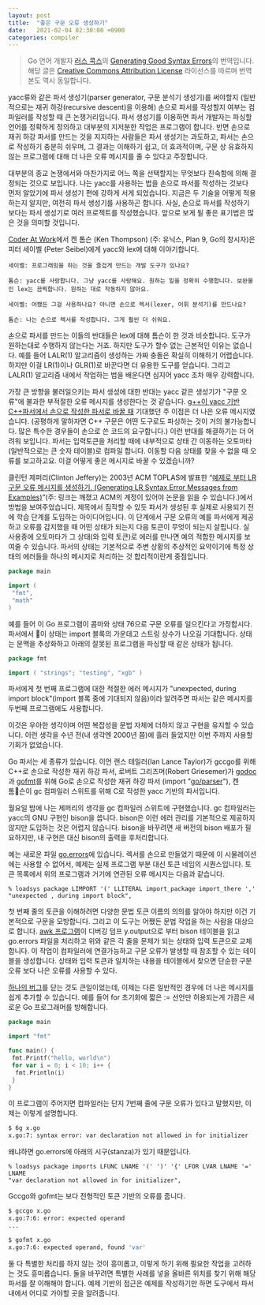 ```yaml
---
layout: post
title:  "좋은 구문 오류 생성하기"
date:   2021-02-04 02:30:00 +0900
categories: compiler
---
```


> Go 언어 개발자 [러스 콕스](https://swtch.com/~rsc/)의 [Generating Good Syntax Errors](https://research.swtch.com/yyerror)의 번역입니다. 해당 글은 [Creative Commons Attribution License](https://research.swtch.com/yyerror) 라이선스를 따르며 번역본도 역시 동일합니다.

yacc류와 같은 파서 생성기(parser generator, 구문 분석기 생성기)를 써야할지 (일반적으로는 재귀 하강(recursive descent)을 이용해) 손으로 파서를 작성할지 여부는 컴파일러를 작성할 때 큰 논쟁거리입니다. 파서 생성기를 이용하면 파서 개발자는 파싱할 언어를 정확하게 정의하고 대부분의 지저분한 작업은 프로그램이 합니다. 반면 손으로 재귀 하강 파서를 만드는 것을 지지하는 사람들은 파서 생성기는 과도하고, 파서는 손으로 작성하기 충분히 쉬우며, 그 결과는 이해하기 쉽고, 더 효과적이며, 구문 상 유효하지 않는 프로그램에 대해 더 나은 오류 메시지를 줄 수 있다고 주장합니다.

대부분의 종교 논쟁에서와 마찬가지로 어느 쪽을 선택할지는 무엇보다 친숙함에 의해 결정되는 것으로 보입니다. 나는 yacc를 사용하는 법을 손으로 파서를 작성하는 것보다 먼저 알았기에 파서 생성기 편에 강하게 서게 되었습니다. 지금은 두 기술을 어떻게 적용하는지 알지만, 여전히 파서 생성기를 사용하곤 합니다. 사실, 손으로 파서를 작성하기 보다는 파서 생성기로 여러 프로젝트를 작성했습니다. 앞으로 보게 될 좋은 표기법은 많은 것을 의미할 것입니다.

[Coder At Work](http://books.google.com/books?id=nneBa6-mWfgC&printsec=frontcover&dq=coders+at+work&ei=RNRfS5fzMIO-zATqi-WlBw&cd=1#v=onepage&q=yacc&f=false)에서 켄 톰슨 (Ken Thompson) (주: 유닉스, Plan 9, Go의 창시자)은 피터 세이벨 (Peter Seibel)에게 yacc와 lex에 대해 이야기합니다.

    세이벨: 프로그래밍을 하는 것을 즐겁게 만드는 개발 도구가 있나요?

    톰슨: yacc를 사랑합니다. 그냥 yacc를 사랑해요. 원하는 일을 정확히 수행합니다. 보완물인 lex는 끔찍합니다. 원하는 대로 작동하지 않아요.

    세이벨: 어쨌든 그걸 사용하나요? 아니면 손으로 렉서(lexer, 어휘 분석기)를 만드나요?

    톰슨: 나는 손으로 렉서를 작성합니다. 그게 훨씬 더 쉬워요.

손으로 파서를 만드는 이들의 반대들은 lex에 대해 톰슨이 한 것과 비슷합니다. 도구가 원하는대로 수행하지 않는다는 거죠. 하지만 도구가 할수 없는 근본적인 이유는 없습니다. 예를 들어 LALR(1) 알고리즘이 생성하는 가짜 충돌은 확실히 이해하기 어렵습니다. 하지만 이걸 LR(1)이나 GLR(1)로 바꾼다면 더 유용한 도구를 얻습니다. 그리고 LALR(1) 알고리즘 내에서 작업하는 법을 배운다면 심지어 yacc 조차 매우 강력합니다.

가장 큰 방향을 불러일으키는 파서 생성에 대한 반대는 yacc 같은 생성기가 "구문 오류"에 불과한 부적절한 오류 메시지를 생성한다는 것 같습니다. [g++이 yacc 기반 C++파서에서 손으로 작성한 파서로 바꿀 때](https://gcc.gnu.org/legacy-ml/gcc/2000-10/msg00573.html) 기대했던 주 이점은 더 나은 오류 메시지였습니다. (공평하게 말하자면 C++ 구문은 어떤 도구로도 파싱하는 것이 거의 불가능합니다. 많은 특수한 경우들이 손으로 쓴 코드의 요구합니다.) 이런 반대를 해결하기는 더 어려워 보입니다. 파서는 입력토큰을 처리할 때에 내부적으로 상태 간 이동하는 오토마타(일반적으로는 큰 숫자 테이블)로 컴파일 합니다. 이동할 다음 상태를 찾을 수 없을 때 오류를 보고하고요. 이걸 어떻게 좋은 메시지로 바꿀 수 있겠습니까?

클린턴 제퍼리(Clinton Jeffery)는 2003년 ACM TOPLAS에 발표한 “[예제로 부터 LR 구문 오류 메시지를 생성하기. (Generating LR Syntax Error Messages from Examples)](http://people.cs.vt.edu/~haebang//coursework/PL/summary.pdf)”(주: 링크는 깨졌고 ACM의 계정이 있어야 논문을 읽을 수 있습니다.)에서 방법을 보여주었습니다. 제목에서 짐작할 수 있듯 파서가 생성된 후 실제로 사용되기 전에 학습 단계를 도입하는 아이디어입니다. 이 단계에서 구문 오류의 예를 파서에게 제공하고 오류를 감지했을 때 어떤 상태가 되는지 다음 토큰이 무엇이 되는지 살핍니다. 실 사용중에 오토마타가 그 상태(와 입력 토큰)로 에러를 만나면 예의 적합한 메시지를 보여줄 수 있습니다. 파서의 상태는 기본적으로 주변 상황의 추상적인 요약이기에 특정 상태의 에러들을 하나의 메시지로 처리하는 것 합리적이란게 중점입니다.

```go
package main

import (
 "fmt",
 "math"
)
```

예를 들어 이 Go 프로그램이 콤마와 상태 76으로 구문 오류를 일으킨다고 가정합시다. 파서에서 이 상태는 import 블록의 가운데고 스트링 상수가 나오길 기대합니다. 상태는 문맥을 추상화하고 아래의 잘못된 프로그램을 파싱할 때 같은 상태가 됩니다.

```go
package fmt

import ( "strings"; "testing", "xgb" )
```

파서에게 첫 번째 프로그램에 대한 적절한 에러 메시지가 "unexpected, during import block"(import 블록 중에 기대되지 않음)이라 알려주면 파서는 같은 메시지를 두번째 프로그램에도 사용합니다.

이것은 우아한 생각이며 어떤 복잡성을 문법 자체에 더하지 않고 구현을 유지할 수 있습니다. 이런 생각을 수년 전(내 생각엔 2000년 쯤)에 흘러 들었지만 이번 주까지 사용할 기회가 없었습니다.

Go 파서는 세 종류가 있습니다. 이언 랜스 테일러(Ian Lance Taylor)가 gccgo를 위해 C++로 손으로 작성한 재귀 하강 파서, 로버트 그리즈머(Robert Griesemer)가 [godoc](http://golang.org/cmd/godoc/)과 [gofmt](http://golang.org/cmd/gofmt/)를 위해 Go로 손으로 작성한 재귀 하강 파서 (import "[go/parser](http://golang.org/pkg/go/parser)"), 켄 톰슨이 gc 컴파일러 스위트를 위해 C로 작성한 yacc 기반의 파서입니다.

월요일 밤에 나는 제퍼리의 생각을 gc 컴파일러 스위트에 구현했습니다. gc 컴파일러는 yacc의 GNU 구현인 bison을 씁니다. bison은 이런 에러 관리를 기본적으로 제공하지 않지만 도입하는 것은 어렵지 않습니다. bison을 바꾸려면 새 버전의 bison 배포가 필요하지만, 내 구현은 대신 bison의 출력을 후처리합니다.

예는 새로운 파일 [go.errors](http://code.google.com/p/go/source/browse/src/cmd/gc/go.errors?spec=svn7427b07b504271532d96c630d3dc37aef4d06c7d&r=7427b07b504271532d96c630d3dc37aef4d06c7d)에 있습니다. 렉서를 손으로 만들었기 때문에 이 시물레이션에는 사용할 수 없어서, 예제는 실제 프로그램 부분 대신 토큰 네임의 시퀀스입니다. 토큰 목록에서 위의 프로그램과 거기에 연관된 오류 메시지는 다음과 같습니다.

```
% loadsys package LIMPORT '(' LLITERAL import_package import_there ','
"unexpected , during import block",
```

첫 번째 줄의 토큰을 이해하려면 다양한 문법 토큰 이름의 의의를 알아야 하지만 이건 기본적으로 구문을 모방합니다. 그리고 이 도구는 어쨌든 문법 작업을 하는 사람을 대상으로 합니다. [awk 프로그램](http://code.google.com/p/go/source/browse/src/cmd/gc/bisonerrors?spec=svn7427b07b504271532d96c630d3dc37aef4d06c7d&r=7427b07b504271532d96c630d3dc37aef4d06c7d)이 디버깅 덤프 y.output으로 부터 bison 테이블을 읽고 go.errors 파일을 처리하고 위와 같은 각 줄을 문제가 되는 상태와 입력 토큰으로 교체합니다. 이 작업이 컴파일러에 연결가능하고 구문 오류가 발생할 때 참조할 수 있는 테이블을 생성합니다. 상태와 입력 토큰과 일치하는 내용을 테이블에서 찾으면 단순한 구문 오류 보다 나은 오류를 사용할 수 있다.

[하나의 버그](https://github.com/golang/go/issues/522)를 닫는 것도 큰일이었는데, 이제는 다른 일반적인 경우에 더 나은 메시지를 쉽게 추가할 수 있습니다. 예를 들어 for 초기화에 짧은 := 선언만 허용되는게 가끔은 새로운 Go 프로그래머를 방해합니다.

```go
package main

import "fmt"

func main() {
 fmt.Printf("hello, world\n")
 for var i = 0; i < 10; i++ {
  fmt.Println(i)
 }
}
```

이 프로그램이 주어지면 컴파일러는 단지 7번째 줄에 구문 오류가 있다고 말했지만, 이제는 이렇게 설명합니다.

```sh
$ 6g x.go
x.go:7: syntax error: var declaration not allowed in for initializer
```

왜냐하면 go.errors에 아래의 시구(stanza)가 있기 때문입니다.

```
% loadsys package imports LFUNC LNAME '(' ')' '{' LFOR LVAR LNAME '=' LNAME
"var declaration not allowed in for initializer",
```

Gccgo와 gofmt는 보다 전형적인 토큰 기반의 오류를 줍니다.

```sh
$ gccgo x.go
x.go:7:6: error: expected operand
...

$ gofmt x.go
x.go:7:6: expected operand, found 'var'
```

둘 다 특별한 처리를 하지 않는 것이 흥미롭고, 이렇게 하기 위해 필요한 작업을 고려하는 것도 흥미롭습니다. 둘을 바꾸려면 특별한 사례를 넣을 올바른 위치를 찾기 위해 해당 파서를 잘 이해해야 합니다. 예제 기반의 접근은 예제를 작성하기만 하면 도구에서 파서내에서 어디로 가야할 곳을 알려줍니다.

